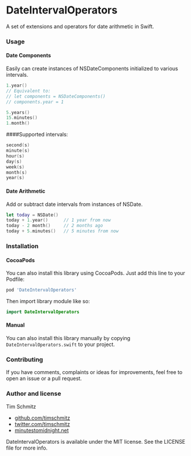 # DateIntervalOperators
A set of extensions and operators for date arithmetic in Swift.

### Usage

#### Date Components
Easily can create instances of NSDateComponents initialized to various intervals.
```swift
1.year()
// Equivalent to:
// let components = NSDateComponents()
// components.year = 1

5.years()
15.minutes()
1.month()
```
####Supported intervals:
```swift
second(s)
minute(s)
hour(s)
day(s)
week(s)
month(s)
year(s)
```

#### Date Arithmetic
Add or subtract date intervals from instances of NSDate.
```swift
let today = NSDate()
today + 1.year()      // 1 year from now
today - 2 month()     // 2 months ago
today + 5.minutes()   // 5 minutes from now 
```

### Installation

#### CocoaPods

You can also install this library using CocoaPods. Just add this line to your Podfile:

```ruby
pod 'DateIntervalOperators'
```

Then import library module like so:

```swift
import DateIntervalOperators
```

#### Manual

You can also install this library manually by copying `DateIntervalOperators.swift` to your project.

### Contributing
If you have comments, complaints or ideas for improvements, feel free to open an issue or a pull request.

### Author and license

Tim Schmitz

- [github.com/timschmitz](github.com/timschmitz)
- [twitter.com/timschmitz](twitter.com/timschmitz)
- [minutestomidnight.net](http://minutestomidnight.net)

DateIntervalOperators is available under the MIT license. See the LICENSE file for more info.